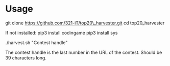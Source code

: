 # Usage
git clone https://github.com/321-iT/top20\_harvester.git
cd top20\_harvester

If not installed:
	pip3 install codingame
	pip3 install sys

./harvest.sh "Contest handle"

The contest handle is the last number in the URL of the contest. Should be 39 characters long.
